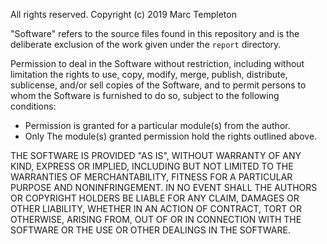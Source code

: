 All rights reserved.
Copyright (c) 2019 Marc Templeton

"Software" refers to the source files found in this repository and is the deliberate exclusion of the work given under the `report` directory.

Permission to deal in the Software without restriction, including without limitation the rights to use, copy, modify, merge, publish, distribute, sublicense, and/or sell copies of the Software, and to permit persons to whom the Software is furnished to do so, subject to the following conditions:
+ Permission is granted for a particular module(s) from the author.
+ Only The module(s) granted permission hold the rights outlined above.

THE SOFTWARE IS PROVIDED "AS IS", WITHOUT WARRANTY OF ANY KIND, EXPRESS OR IMPLIED, INCLUDING BUT NOT LIMITED TO THE WARRANTIES OF MERCHANTABILITY, FITNESS FOR A PARTICULAR PURPOSE AND NONINFRINGEMENT. IN NO EVENT SHALL THE AUTHORS OR COPYRIGHT HOLDERS BE LIABLE FOR ANY CLAIM, DAMAGES OR OTHER LIABILITY, WHETHER IN AN ACTION OF CONTRACT, TORT OR OTHERWISE, ARISING FROM, OUT OF OR IN CONNECTION WITH THE SOFTWARE OR THE USE OR OTHER DEALINGS IN THE SOFTWARE.
